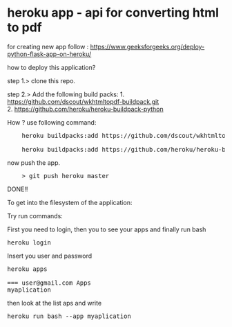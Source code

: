 # heroku app - api for converting html to pdf

for creating new app follow : https://www.geeksforgeeks.org/deploy-python-flask-app-on-heroku/

how to deploy this application?

step 1.> clone this repo.

step 2.> Add the following build packs:
	1. https://github.com/dscout/wkhtmltopdf-buildpack.git	
	2. https://github.com/heroku/heroku-buildpack-python

How ?
use following command:

<pre>
	heroku buildpacks:add https://github.com/dscout/wkhtmltopdf-buildpack.git

	heroku buildpacks:add https://github.com/heroku/heroku-buildpack-python
</pre>

now push the app. 
<pre>
	> git push heroku master
</pre>

DONE!!


To get into the filesystem of the application:

Try run commands:

First you need to login, then you to see your apps and finally run bash

<pre>
heroku login
</pre>

Insert you user and password

<pre>
heroku apps

=== user@gmail.com Apps
myaplication
</pre>

then look at the list aps and write
<pre>
heroku run bash --app myaplication
</pre> 
